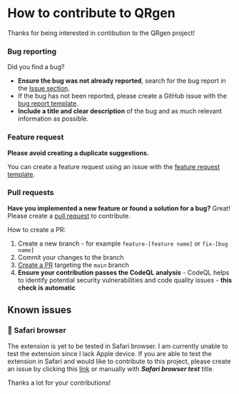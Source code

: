 # How to contribute to QRgen
Thanks for being interested in contibution to the QRgen project!

### Bug reporting
Did you find a bug?
- **Ensure the bug was not already reported**, search for the bug report in the [Issue section](https://www.github.com/Stepan02/qrgen/issues).
- If the bug has not been reported, please create a GitHub issue with the [bug report template](https://github.com/Stepan02/qrgen/issues/new?template=bug-report.md).
- **Include a title and clear description** of the bug and as much relevant information as possible.

### Feature request
**Please avoid creating a duplicate suggestions.**

You can create a feature request using an issue with the [feature request template](https://github.com/Stepan02/qrgen/issues/new?template=feature-suggestion.md).

### Pull requests
**Have you implemented a new feature or found a solution for a bug?** Great! Please create a [pull request](https://github.com/Stepan02/qrgen/pulls) to contribute.

How to create a PR:
1. Create a new branch - for example `feature-[feature name]` or `fix-[bug name]`
2. Commit your changes to the branch
4. [Create a PR](https://github.com/Stepan02/qrgen/pulls) targeting the `main` branch
5. **Ensure your contribution passes the CodeQL analysis** - CodeQL helps to identify potential security vulnerabilities and code quality issues - **this check is automatic**

## Known issues
### 🍎 Safari browser
The extension is yet to be tested in Safari browser. I am currently unable to test the extension since I lack Apple device.
If you are able to test the extension in Safari and would like to contribute to this project, please create an issue by clicking this [link](https://github.com/stepan02/qrgen/issues/new?title=Safari+browser+test) or manually with ***Safari browser test*** title.

Thanks a lot for your contributions!
